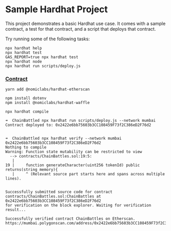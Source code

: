 # Sample Hardhat Project

This project demonstrates a basic Hardhat use case. It comes with a sample contract, a test for that contract, and a script that deploys that contract.

Try running some of the following tasks:

```shell
npx hardhat help
npx hardhat test
GAS_REPORT=true npx hardhat test
npx hardhat node
npx hardhat run scripts/deploy.js
```


### [Contract](https://mumbai.polygonscan.com/address/0x2422e6bb75603b3CC108459F73f2C386eD2F76d2)
```shell script
yarn add @nomiclabs/hardhat-etherscan 

npm install dotenv
npm install @nomiclabs/hardhat-waffle

npx hardhat compile

➜  ChainBattled npx hardhat run scripts/deploy.js --network mumbai
Contract deployed to: 0x2422e6bb75603b3CC108459F73f2C386eD2F76d2


➜  ChainBattled npx hardhat verify --network mumbai 0x2422e6bb75603b3CC108459F73f2C386eD2F76d2
Nothing to compile
Warning: Function state mutability can be restricted to view
  --> contracts/ChainBattles.sol:19:5:
   |
19 |     function generateCharacter(uint256 tokenId) public returns(string memory){
   |     ^ (Relevant source part starts here and spans across multiple lines).


Successfully submitted source code for contract
contracts/ChainBattles.sol:ChainBattles at 0x2422e6bb75603b3CC108459F73f2C386eD2F76d2
for verification on the block explorer. Waiting for verification result...

Successfully verified contract ChainBattles on Etherscan.
https://mumbai.polygonscan.com/address/0x2422e6bb75603b3CC108459F73f2C386eD2F76d2#code
```

